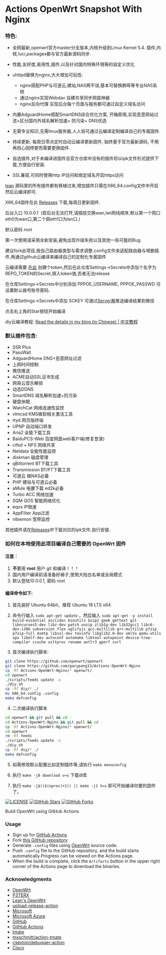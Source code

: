 # Actions OpenWrt Snapshot With Nginx 

### 特色:

+ 全网最新,openwrt官方master分支版本,内核升级到Linux Kernel 5.4. 插件,内核,luci,packages都与官方最新源码同步.

+ 性能,友好度,易用性,插件,以及针对国内特殊环境等的自定义优化

+ uhttpd替换为nginx,大大增加可玩性:
     + nginx搭配PHP与可道云,建站,NAS两不误,基本可替换群晖等专业NAS系统
     + 通过nginx实现Webdav 自建共享同步网盘神器
     + nginx反向代理 实现后台每个页面与服务都可通过自定义域名访问

+ 内置AdguardHome搭配SmartDNS综合优化方案, 开箱即用,实现恶意网站过滤+区分国内外域名解析加速+ 防污染+ DNS优选

+ 无需专业知识,无需linux服务器,人人皆可通过云编译定制编译自己的专属固件.

+ 持续更新, 每周日零点定时自动云编译更新固件, 始终基于官方最新源码, 不用再担心因停更而需要更换固件.

+ 自选插件,对于未编译进固件且官方仓库中没有的插件将以ipk文件形式提供下载.方便自行安装.

+ SSL兼容,可同时使用http IP访问和绑定域名开启https访问

[lean](https://github.com/coolsnowwolf/lede/tree/master/package/lean) 源码里的所有插件都有移植过来,增加插件只需在X86_64.config文件中开启然后云编译即可.

X86_64固件在此 [Releases](https://github.com/garypang13/Actions-OpenWrt-Nginx/releases/latest) 下载,每周日更新固件.

后台入口 10.0.0.1 &nbsp;(若后台无法打开,请插拔交换wan,lan网线顺序,默认第一个网口eth0为wan口,第二个网eth1口为lan口.)

默认密码 root

第一次使用请采用全新安装,避免出现升级失败以及其他一些可能的Bug.

建议fork此项目,按自己路由器类型与需求调整.config文件来适配路由器与增删插件,再通过github云编译来编译自己的定制化专属固件

云编译需要 [在此](https://github.com/settings/tokens) 创建个token,然后在此仓库Settings->Secrets中添加个名字为REPO_TOKEN的Secret,填入token值,否者无法release

在仓库Settings->Secrets中分别添加 PPPOE_USERNAME, PPPOE_PASSWD 可设置默认拨号账号密码.

在仓库Settings->Secrets中添加 SCKEY 可通过[Server酱](http://sc.ftqq.com)推送编译结果到微信

点击右上角的Star按钮开始编译

diy云编译教程: [Read the details in my blog (in Chinese) | 中文教程](https://p3terx.com/archives/build-openwrt-with-github-actions.html)

### 默认插件包含:

+ SSR Plus
+ PassWall
+ AdguardHome DNS+恶意网址过滤
+ 上网时间控制
+ 微信推送
+ ACME自动SSL证书生成
+ 网易云音乐解锁
+ 动态DDNS
+ SmartDNS 域名解析加速+抗污染
+ 硬盘休眠
+ WatchCat 网络连通性监控
+ vlmcsd KMS微软相关激活工具
+ ttyd 网页版终端
+ UPNP 自动端口转发
+ Aria2 全能下载工具
+ BaiduPCS-Web 百度网盘web客户端(修复登录)
+ cifsd + NFS 网络共享
+ Netdata 全能性能监控
+ diskman 磁盘管理
+ qBittorrent BT下载工具
+ Transmission BT/PT下載工具
+ 可道云 做NAS必备
+ PHP 建站与可道云必备
+ aMule 电骡下载 ed2k必备
+ Turbo ACC 网络加速
+ SQM QOS 智能网络优化
+ eqos IP限速
+ AppFilter App过滤
+ nlbwmon 宽带监控

其他插件请在[Releases](https://github.com/garypang13/Actions-OpenWrt-Nginx/releases/latest)中下载对应的ipk文件,自行安装.

### 如何在本地使用此项目编译自己需要的 OpenWrt 固件

#### 注意：

1. **不**要用 **root** 用户 git 和编译！！！
2. 国内用户编译前请准备好梯子,使用大陆白名单或全局模式
3. 默认登陆10.0.0.1, 密码 root

#### 编译命令如下:

1. 首先装好 Ubuntu 64bit，推荐  Ubuntu  18 LTS x64

2. 命令行输入 `sudo apt-get update` ，然后输入
`
sudo apt-get -y install build-essential asciidoc binutils bzip2 gawk gettext git libncurses5-dev libz-dev patch unzip zlib1g-dev lib32gcc1 libc6-dev-i386 subversion flex uglifyjs gcc-multilib g++-multilib p7zip p7zip-full msmtp libssl-dev texinfo libglib2.0-dev xmlto qemu-utils upx libelf-dev autoconf automake libtool autopoint device-tree-compiler ccache xsltproc rename antlr3 gperf curl
`

3. 首次编译执行脚本:
```bash
git clone https://github.com/openwrt/openwrt
git clone https://github.com/garypang13/Actions-OpenWrt-Nginx
cp -Rf Actions-OpenWrt-Nginx/* openwrt/
cd openwrt
./scripts/feeds update -a
./diy.sh
cp -Rf diy/* ./
mv X86_64.config .config
make defconfig
   ```
4. 二次编译执行脚本
```bash
cd openwrt && git pull && cd -
cd Actions-OpenWrt-Nginx && git pull && cd -
cp -Rf Actions-OpenWrt-Nginx/* openwrt/
cd openwrt
rm -Rf feeds
./scripts/feeds update -a
./diy.sh
cp -Rf diy/* ./
make defconfig
   ```
5. 如需修改默认配置比如定制插件等,请执行 `make menuconfig`

6. 执行 `make -j8 download v=s` 下载dl库

7. 执行 `make -j$(($(nproc)+1)) || make -j1 V=s` 即可开始编译你要的固件了。


[![LICENSE](https://img.shields.io/github/license/mashape/apistatus.svg?style=flat-square&label=LICENSE)](https://github.com/garypang13/Actions-OpenWrt-Nginx/blob/master/LICENSE)
[![GitHub Stars](https://img.shields.io/github/stars/garypang13/Actions-OpenWrt-Nginx.svg?style=flat-square&label=Stars)](https://github.com/P3TERX/Actions-OpenWrt/stargazers)
[![GitHub Forks](https://img.shields.io/github/forks/garypang13/Actions-OpenWrt-Nginx.svg?style=flat-square&label=Forks)](https://github.com/P3TERX/Actions-OpenWrt/fork)

Build OpenWrt using GitHub Actions

### Usage

- Sign up for [GitHub Actions](https://github.com/features/actions/signup)
- Fork [this GitHub repository](https://github.com/P3TERX/Actions-OpenWrt)
- Generate `.config` files using [OpenWrt](https://github.com/openwrt/openwrt/tree/openwrt-19.07) source code.
- Push `.config` file to the GitHub repository, and the build starts automatically.Progress can be viewed on the Actions page.
- When the build is complete, click the `Artifacts` button in the upper right corner of the Actions page to download the binaries.

### Acknowledgments
- [OpenWrt](https://github.com/openwrt/openwrt)
- [P3TERX](https://github.com/P3TERX/Actions-OpenWrt/blob/master/LICENSE)
- [Lean's OpenWrt](https://github.com/coolsnowwolf/lede)
- [upload-release-action](https://github.com/svenstaro/upload-release-action)
- [Microsoft](https://www.microsoft.com)
- [Microsoft Azure](https://azure.microsoft.com)
- [GitHub](https://github.com)
- [GitHub Actions](https://github.com/features/actions)
- [tmate](https://github.com/tmate-io/tmate)
- [mxschmitt/action-tmate](https://github.com/mxschmitt/action-tmate)
- [csexton/debugger-action](https://github.com/csexton/debugger-action)
- [Cisco](https://www.cisco.com/)

